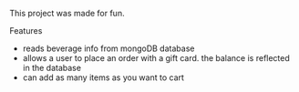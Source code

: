 This project was made for fun.

Features
- reads beverage info from mongoDB database
- allows a user to place an order with a gift card. the balance is reflected in the database
- can add as many items as you want to cart